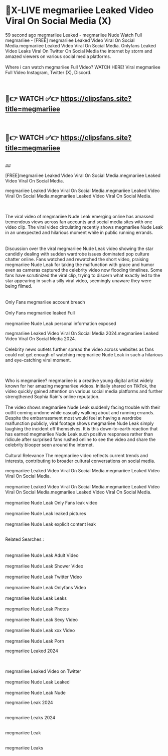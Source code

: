 # 🔴X-LIVE megmariiee Leaked Video Viral On Social Media (X)<br>


59 second ago megmariiee Leaked  - megmariiee Nude  Watch Full megmariiee - [FREE] megmariiee Leaked Video Viral On Social Media.megmariiee Leaked Video Viral On Social Media.   Onlyfans Leaked Video Leaks Viral On Twitter On Social Media the internet by storm and amazed viewers on various social media platforms. <br><br>
Where i can watch megmariiee Full Video? WATCH HERE! Viral megmariiee Full Video Instagram, Twitter (X), Discord. <br>


 <br>

##  🔴👉 WATCH ✅👉  <a href="https://clipsfans.site?title=megmariiee&ref=git">https://clipsfans.site?title=megmariiee</a> <br>
  <br>

##  🔴👉 WATCH ✅👉  <a href="https://clipsfans.site?title=megmariiee&ref=git">https://clipsfans.site?title=megmariiee</a> <br>
  <br>
  ##



[FREE]megmariiee Leaked Video Viral On Social Media.megmariiee Leaked Video Viral On Social Media. <br>

megmariiee Leaked Video Viral On Social Media.megmariiee Leaked Video Viral On Social Media.megmariiee Leaked Video Viral On Social Media. <br>


  <br>

  <br>
The viral video of megmariiee Nude Leak emerging online has amassed tremendous views across fan accounts and social media sites with one video clip. The viral video circulating recently shows megmariiee Nude Leak in an unexpected and hilarious moment while in public running errands.<br>
<br>


<br>
Discussion over the viral megmariiee Nude Leak video showing the star candidly dealing with sudden wardrobe issues dominated pop culture chatter online. Fans watched and rewatched the short video, praising megmariiee Nude Leak for taking the malfunction with grace and humor even as cameras captured the celebrity video now flooding timelines. Some fans have scrutinized the viral clip, trying to discern what exactly led to the star appearing in such a silly viral video, seemingly unaware they were being filmed.<br>
<br>
<br> 
Only Fans megmariiee account breach<br>
<br>
Only Fans megmariiee leaked Full <br>
<br>
megmariiee Nude Leak personal information exposed<br>

megmariiee Leaked Video Viral On Social Media 2024.megmariiee Leaked Video Viral On Social Media 2024. <br>
<br>
Celebrity news outlets further spread the video across websites as fans could not get enough of watching megmariiee Nude Leak in such a hilarious and eye-catching viral moment.<br>
<br>

<br>
Who is megmariiee? megmariiee is a creative young digital artist widely known for her amazing megmariiee videos. Initially shared on TikTok, the video quickly gained attention on various social media platforms and further strengthened Sophia Rain's online reputation.<br>
<br>
The video shows megmariiee Nude Leak suddenly facing trouble with their outfit coming undone while casually walking about and running errands. Despite the embarrassment most would feel at having a wardrobe malfunction publicly, viral footage shows megmariiee Nude Leak simply laughing the incident off themselves. It is this down-to-earth reaction that has earned megmariiee Nude Leak such positive responses rather than ridicule after surprised fans rushed online to see the video and share the celebrity blooper seen around the internet.<br>
<br>
Cultural Relevance The megmariiee video reflects current trends and interests, contributing to broader cultural conversations on social media.<br>

megmariiee Leaked Video Viral On Social Media.megmariiee Leaked Video Viral On Social Media.<br>
<br>
megmariiee Leaked Video Viral On Social Media.megmariiee Leaked Video Viral On Social Media.megmariiee Leaked Video Viral On Social Media.<br>
<br>
megmariiee Nude Leak Only Fans leak video<br>
<br>
megmariiee Nude Leak leaked pictures<br>
<br>
megmariiee Nude Leak explicit content leak<br>


<br>
Related Searches :<br>
<br>

<br>
megmariiee Nude Leak Adult Video<br>
<br>
megmariiee Nude Leak Shower Video<br>
<br>
megmariiee Nude Leak Twitter Video<br>
<br>
megmariiee Nude Leak Onlyfans Video<br>
<br>
megmariiee Nude Leak Leaks<br>
<br>
megmariiee Nude Leak Photos<br>

<br>
megmariiee Nude Leak Sexy Video<br>
<br>
megmariiee Nude Leak xxx Video<br>
<br>
megmariiee Nude Leak Porn<br>

megmariiee  Leaked 2024 <br> <br>
<br>

megmariiee Leaked Video on Twitter <br>
<br>
megmariiee Nude Leak Leaked<br>
<br>
megmariiee Nude Leak Nude<br>


megmariiee  Leak 2024 <br> <br>



megmariiee  Leaks 2024 <br> <br>



 
megmariiee  Leak<br> <br>



megmariiee  Leaks<br> <br>





</p>




 



</p>










